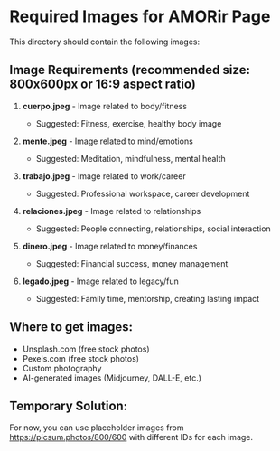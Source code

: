 # Required Images for AMORir Page

This directory should contain the following images:

## Image Requirements (recommended size: 800x600px or 16:9 aspect ratio)

1. **cuerpo.jpeg** - Image related to body/fitness
   - Suggested: Fitness, exercise, healthy body image

2. **mente.jpeg** - Image related to mind/emotions  
   - Suggested: Meditation, mindfulness, mental health

3. **trabajo.jpeg** - Image related to work/career
   - Suggested: Professional workspace, career development

4. **relaciones.jpeg** - Image related to relationships
   - Suggested: People connecting, relationships, social interaction

5. **dinero.jpeg** - Image related to money/finances
   - Suggested: Financial success, money management

6. **legado.jpeg** - Image related to legacy/fun
   - Suggested: Family time, mentorship, creating lasting impact

## Where to get images:
- Unsplash.com (free stock photos)
- Pexels.com (free stock photos)  
- Custom photography
- AI-generated images (Midjourney, DALL-E, etc.)

## Temporary Solution:
For now, you can use placeholder images from https://picsum.photos/800/600 with different IDs for each image. 